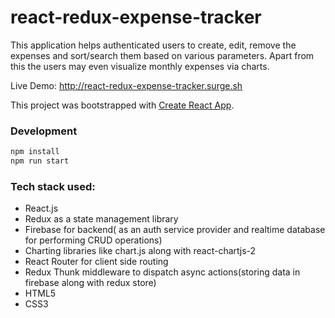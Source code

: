 # react-redux-expense-tracker
This application helps authenticated users to create, edit, remove the expenses and sort/search them based on various parameters. 
Apart from this the users may even visualize monthly expenses via charts.

Live Demo: http://react-redux-expense-tracker.surge.sh

This project was bootstrapped with [Create React App](https://github.com/facebookincubator/create-react-app).

### Development
```bash
npm install
npm run start
```

### Tech stack used:
- React.js
- Redux as a state management library
- Firebase for backend( as  an auth service provider and realtime database for performing CRUD operations)
- Charting libraries like chart.js along with react-chartjs-2
- React Router for client side routing
- Redux Thunk middleware to dispatch async actions(storing data in firebase along with redux store)
- HTML5 
- CSS3


